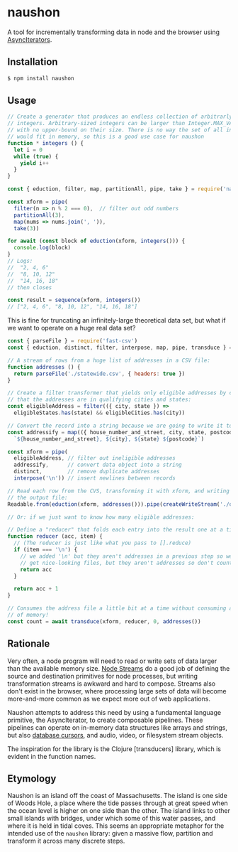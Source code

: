 # naushon

A tool for incrementally transforming data in node and the browser using [AsyncIterators].

## Installation

```sh
$ npm install naushon
```

## Usage

```js
// Create a generator that produces an endless collection of arbitrarly-large
// integers. Arbitrary-sized integers can be larger than Integer.MAX_VALUE,
// with no upper-bound on their size. There is no way the set of all integers
// would fit in memory, so this is a good use case for naushon
function * integers () {
  let i = 0
  while (true) {
    yield i++
  }
}

const { eduction, filter, map, partitionAll, pipe, take } = require('naushon')

const xform = pipe(
  filter(n => n % 2 === 0),  // filter out odd numbers
  partitionAll(3),
  map(nums => nums.join(', ')),
  take(3))

for await (const block of eduction(xform, integers())) {
  console.log(block)
}
// Logs:
//  "2, 4, 6"
//  "8, 10, 12"
//  "14, 16, 18"
// then closes

const result = sequence(xform, integers())
// ["2, 4, 6", "8, 10, 12", "14, 16, 18"]
```

This is fine for truncating an infinitely-large theoretical data set, but what if we want to operate on a huge real data set?

```js
const { parseFile } = require('fast-csv')
const { eduction, distinct, filter, interpose, map, pipe, transduce } = require('naushon')

// A stream of rows from a huge list of addresses in a CSV file:
function addresses () {
  return parseFile('./statewide.csv', { headers: true })
}

// Create a filter transformer that yields only eligible addresses by checking
// that the addresses are in qualifying cities and states:
const eligibleAddress = filter(({ city, state }) => 
  eligibleStates.has(state) && eligibleCities.has(city))

// Convert the record into a string because we are going to write it to a file
const addressify = map(({ house_number_and_street, city, state, postcode }) =>
  `${house_number_and_street}, ${city}, ${state} ${postcode}`)

const xform = pipe(
  eligibleAddress, // filter out ineligible addresses
  addressify,      // convert data object into a string
  distinct,        // remove duplicate addresses
  interpose('\n')) // insert newlines between records

// Read each row from the CVS, transforming it with xform, and writing it to
// the output file:
Readable.from(eduction(xform, addresses())).pipe(createWriteStream('./out.txt'))

// Or: if we just want to know how many eligible addresses:

// Define a "reducer" that folds each entry into the result one at a time:
function reducer (acc, item) {
  // (The reducer is just like what you pass to [].reduce)
  if (item === '\n') {
    // we added '\n' but they aren't addresses in a previous step so we would
    // get nice-looking files, but they aren't addresses so don't count them
    return acc
  } 

  return acc + 1
}

// Consumes the address file a little bit at a time without consuming a ton
// of memory!
const count = await transduce(xform, reducer, 0, addresses())
```

## Rationale

Very often, a node program will need to read or write sets of data larger than the available memory size. [Node Streams][streams] do a good job of defining the source and destination primitives for node processes, but writing transformation streams is awkward and hard to compose. Streams also don't exist in the browser, where processing large sets of data will become more-and-more common as we expect more out of web applications.

Naushon attempts to address this need by using a fundamental language primitive, the AsyncIterator, to create composable pipelines. These pipelines can operate on in-memory data structures like arrays and strings, but also [database cursors], and audio, video, or filesystem stream objects.

The inspiration for the library is the Clojure [transducers] library, which is evident in the function names.

## Etymology

Naushon is an island off the coast of Massachusetts. The island is one side of Woods Hole, a place where the tide passes through at great speed when the ocean level is higher on one side than the other. The island links to other small islands with bridges, under which some of this water passes, and where it is held in tidal coves. This seems an appropriate metaphor for the intended use of the `naushon` library: given a massive flow, partition and transform it across many discrete steps.


[AsyncIterators]: https://2ality.com/2016/10/asynchronous-iteration.html
[streams]: https://nodejs.org/dist/latest-v12.x/docs/api/stream.html
[database cursors]: https://thecodebarbarian.com/cursors-in-mongoose-45.html
